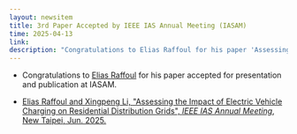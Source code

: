 ```yaml
---
layout: newsitem
title: 3rd Paper Accepted by IEEE IAS Annual Meeting (IASAM)
time: 2025-04-13
link: 
description: "Congratulations to Elias Raffoul for his paper 'Assessing the Impact of Electric Vehicle Charging on Residential Distribution Grids' accepted by IASAM."
---
```


* Congratulations to <a href="/people/Elias_Raffoul/" class="off">Elias Raffoul</a> for his paper accepted for presentation and publication at IASAM.

* <a href="/papers/Elias_EV-DisGrid/" class="off">Elias Raffoul and Xingpeng Li, "Assessing the Impact of Electric Vehicle Charging on Residential Distribution Grids", *IEEE IAS Annual Meeting*, New Taipei, Jun. 2025.</a>


